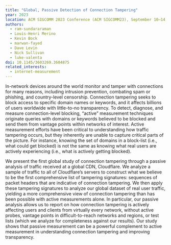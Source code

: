 ```yaml
---
title: "Global, Passive Detection of Connection Tampering"
year: 2023
location: ACM SIGCOMM 2023 Conference (ACM SIGCOMM23), September 10–14, 2023, New York, NY, USA.
authors:
  - ram-sundararaman
  - Louis-Henri Merino
  - Kevin Bock
  - marwan-fayed
  - Dave Levin
  - Nick Sullivan
  - luke-valenta
doi: 10.1145/3603269.3604875
related_interests:
  - internet-measurement
---
```


In-network devices around the world monitor and tamper with connections for many reasons, including intrusion prevention, combating spam or phishing, and country-level censorship. Connection tampering seeks to block access to specific domain names or keywords, and it affects billions of users worldwide with little-to-no transparency. To detect, diagnose, and measure connection-level blocking, “active” measurement techniques originate queries with domains or keywords believed to be blocked and send them from vantage points within networks of interest. Active measurement efforts have been critical to understanding how traffic tampering occurs, but they inherently are unable to capture critical parts of the picture. For instance, knowing the set of domains in a block-list (i.e., what could get blocked) is not the same as knowing what real users are actively experiencing (i.e., what is actively getting blocked).

We present the first global study of connection tampering through a passive analysis of traffic received at a global CDN, Cloudflare. We analyze a sample of traffic to all of Cloudflare’s servers to construct what we believe to be the first comprehensive list of tampering signatures: sequences of packet headers that are indicative of connection tampering. We then apply these tampering signatures to analyze our global dataset of real user traffic, yielding a more comprehensive view of connection tampering than has been possible with active measurements alone. In particular, our passive analysis allows us to report on how connection tampering is actively affecting users and clients from virtually every network, without active probes, vantage points in difficult-to-reach networks and regions, or test lists (which we analyze for completeness against our results). Our study shows that passive measurement can be a powerful complement to active measurement in understanding connection tampering and improving transparency.
